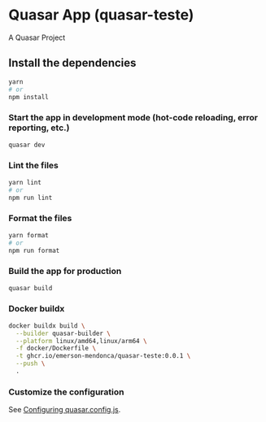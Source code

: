 # Quasar App (quasar-teste)

A Quasar Project

## Install the dependencies

```bash
yarn
# or
npm install
```

### Start the app in development mode (hot-code reloading, error reporting, etc.)

```bash
quasar dev
```

### Lint the files

```bash
yarn lint
# or
npm run lint
```


### Format the files

```bash
yarn format
# or
npm run format
```

### Build the app for production

```bash
quasar build
```

### Docker buildx

```bash
docker buildx build \
  --builder quasar-builder \
  --platform linux/amd64,linux/arm64 \
  -f docker/Dockerfile \
  -t ghcr.io/emerson-mendonca/quasar-teste:0.0.1 \
  --push \
  .
```

### Customize the configuration

See [Configuring quasar.config.js](https://v2.quasar.dev/quasar-cli-vite/quasar-config-js).
